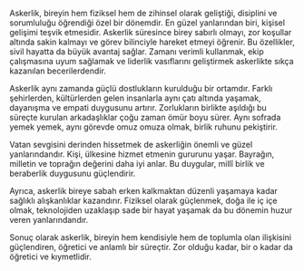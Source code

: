 Askerlik, bireyin hem fiziksel hem de zihinsel olarak geliştiği, disiplini ve sorumluluğu öğrendiği özel bir dönemdir. En güzel yanlarından biri, kişisel gelişimi teşvik etmesidir. Askerlik süresince birey sabırlı olmayı, zor koşullar altında sakin kalmayı ve görev bilinciyle hareket etmeyi öğrenir. Bu özellikler, sivil hayatta da büyük avantaj sağlar. Zamanı verimli kullanmak, ekip çalışmasına uyum sağlamak ve liderlik vasıflarını geliştirmek askerlikte sıkça kazanılan becerilerdendir.

Askerlik aynı zamanda güçlü dostlukların kurulduğu bir ortamdır. Farklı şehirlerden, kültürlerden gelen insanlarla aynı çatı altında yaşamak, dayanışma ve empati duygusunu artırır. Zorlukların birlikte aşıldığı bu süreçte kurulan arkadaşlıklar çoğu zaman ömür boyu sürer. Aynı sofrada yemek yemek, aynı görevde omuz omuza olmak, birlik ruhunu pekiştirir.

Vatan sevgisini derinden hissetmek de askerliğin önemli ve güzel yanlarındandır. Kişi, ülkesine hizmet etmenin gururunu yaşar. Bayrağın, milletin ve toprağın değerini daha iyi anlar. Bu duygular, millî birlik ve beraberlik duygusunu güçlendirir.

Ayrıca, askerlik bireye sabah erken kalkmaktan düzenli yaşamaya kadar sağlıklı alışkanlıklar kazandırır. Fiziksel olarak güçlenmek, doğa ile iç içe olmak, teknolojiden uzaklaşıp sade bir hayat yaşamak da bu dönemin huzur veren yanlarındandır.

Sonuç olarak askerlik, bireyin hem kendisiyle hem de toplumla olan ilişkisini güçlendiren, öğretici ve anlamlı bir süreçtir. Zor olduğu kadar, bir o kadar da öğretici ve kıymetlidir.

